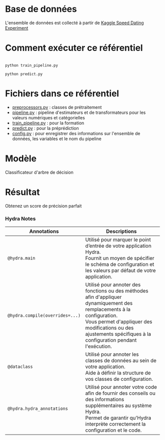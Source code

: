 # Base de données
L'ensemble de données est collecté à partir de [Kaggle Speed Dating Experiment](https://www.kaggle.com/annavictoria/speed-dating-experiment)

# Comment exécuter ce référentiel
```

python train_pipeline.py

python predict.py
```
# Fichiers dans ce référentiel
* [preprocessors.py](./preprocessors.py) : classes de prétraitement
* [pipeline.py](./pipeline.py) : pipeline d'estimateurs et de transformateurs pour les valeurs numériques et catégorielles
* [train_pipeline.py](./train_pipeline.py) : pour la formation
* [predict.py](./predict.py) : pour la préprédiction
* [config.py](./config.py) : pour enregistrer des informations sur l'ensemble de données, les variables et le nom du pipeline

# Modèle
Classificateur d'arbre de décision

# Résultat
Obtenez un score de précision parfait


### **Hydra Notes**

|Annotations| Descriptions                                                                                                                                                                     |
|------------|----------------------------------------------------------------------------------------------------------------------------------------------------------------------------------|
|`@hydra.main `| Utilisé pour marquer le point d’entrée de votre application Hydra. <br/> Fournit un moyen de spécifier le schéma de configuration et les valeurs par défaut de votre application. |
|`@hydra.compile(overrides=...)`|Utilisé pour annoter des fonctions ou des méthodes afin d'appliquer dynamiquement des remplacements à la configuration. <br/>Vous permet d'appliquer des modifications ou des ajustements spécifiques à la configuration pendant l'exécution.|
|`@dataclass`|Utilisé pour annoter les classes de données au sein de votre application. <br/>Aide à définir la structure de vos classes de configuration.|
|`@hydra.hydra_annotations`|Utilisé pour annoter votre code afin de fournir des conseils ou des informations supplémentaires au système Hydra. <br/>Permet de garantir qu'Hydra interprète correctement la configuration et le code.|


